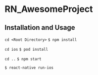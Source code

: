 # RN_AwesomeProject
## Installation and Usage

`cd <Root Directory>`
`$ npm install`

`cd ios`
`$ pod install`

`cd ..`
`$ npm start`

`$ react-native run-ios`

